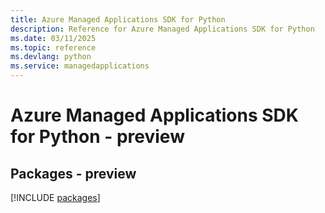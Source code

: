 ```yaml
---
title: Azure Managed Applications SDK for Python
description: Reference for Azure Managed Applications SDK for Python
ms.date: 03/11/2025
ms.topic: reference
ms.devlang: python
ms.service: managedapplications
---
```

# Azure Managed Applications SDK for Python - preview
## Packages - preview
[!INCLUDE [packages](managed-applications-index.md)]